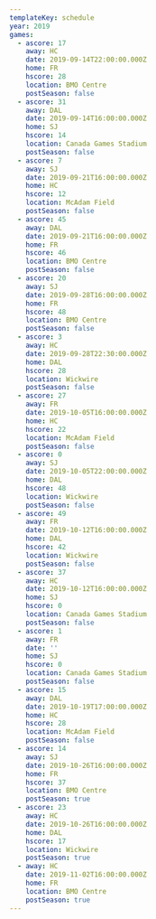 ```yaml
---
templateKey: schedule
year: 2019
games:
  - ascore: 17
    away: HC
    date: 2019-09-14T22:00:00.000Z
    home: FR
    hscore: 28
    location: BMO Centre
    postSeason: false
  - ascore: 31
    away: DAL
    date: 2019-09-14T16:00:00.000Z
    home: SJ
    hscore: 14
    location: Canada Games Stadium
    postSeason: false
  - ascore: 7
    away: SJ
    date: 2019-09-21T16:00:00.000Z
    home: HC
    hscore: 12
    location: McAdam Field
    postSeason: false
  - ascore: 45
    away: DAL
    date: 2019-09-21T16:00:00.000Z
    home: FR
    hscore: 46
    location: BMO Centre
    postSeason: false
  - ascore: 20
    away: SJ
    date: 2019-09-28T16:00:00.000Z
    home: FR
    hscore: 48
    location: BMO Centre
    postSeason: false
  - ascore: 3
    away: HC
    date: 2019-09-28T22:30:00.000Z
    home: DAL
    hscore: 28
    location: Wickwire
    postSeason: false
  - ascore: 27
    away: FR
    date: 2019-10-05T16:00:00.000Z
    home: HC
    hscore: 22
    location: McAdam Field
    postSeason: false
  - ascore: 0
    away: SJ
    date: 2019-10-05T22:00:00.000Z
    home: DAL
    hscore: 48
    location: Wickwire
    postSeason: false
  - ascore: 49
    away: FR
    date: 2019-10-12T16:00:00.000Z
    home: DAL
    hscore: 42
    location: Wickwire
    postSeason: false
  - ascore: 37
    away: HC
    date: 2019-10-12T16:00:00.000Z
    home: SJ
    hscore: 0
    location: Canada Games Stadium
    postSeason: false
  - ascore: 1
    away: FR
    date: ''
    home: SJ
    hscore: 0
    location: Canada Games Stadium
    postSeason: false
  - ascore: 15
    away: DAL
    date: 2019-10-19T17:00:00.000Z
    home: HC
    hscore: 28
    location: McAdam Field
    postSeason: false
  - ascore: 14
    away: SJ
    date: 2019-10-26T16:00:00.000Z
    home: FR
    hscore: 37
    location: BMO Centre
    postSeason: true
  - ascore: 23
    away: HC
    date: 2019-10-26T16:00:00.000Z
    home: DAL
    hscore: 17
    location: Wickwire
    postSeason: true
  - away: HC
    date: 2019-11-02T16:00:00.000Z
    home: FR
    location: BMO Centre
    postSeason: true
---
```


